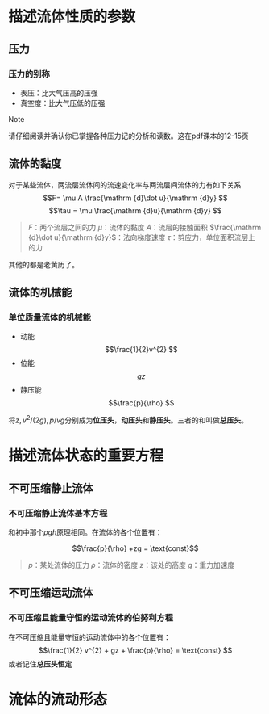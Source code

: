 



# 描述流体性质的参数

## 压力
### 压力的别称
* 表压：比大气压高的压强
* 真空度：比大气压低的压强

>[!note]
>请仔细阅读并确认你已掌握各种压力记的分析和读数。这在pdf课本的12-15页


## 流体的黏度
对于某些流体，两流层流体间的流速变化率与两流层间流体的力有如下关系
$$F= \mu A \frac{\mathrm {d}\dot u}{\mathrm {d}y} $$
$$\tau = \mu \frac{\mathrm {d}u}{\mathrm {d}y} $$
>$F$：两个流层之间的力
>$\mu$：流体的黏度
>$A$：流层的接触面积
>$\frac{\mathrm {d}\dot u}{\mathrm {d}y}$：法向梯度速度
>$\tau$：剪应力，单位面积流层上的力

其他的都是老黄历了。

## 流体的机械能
### **单位质量**流体的机械能
* 动能
	$$\frac{1}{2}v^{2} $$
* 位能
	$$gz$$
* 静压能
	$$\frac{p}{\rho} $$

将$z,v^{2}/(2g),p/vg$分别成为**位压头**，**动压头**和**静压头**。三者的和叫做**总压头**。


# 描述流体状态的重要方程

## 不可压缩静止流体

### 不可压缩静止流体基本方程
和初中那个$\rho gh$原理相同。在流体的各个位置有：

$$\frac{p}{\rho} +zg = \text{const}$$
>$p$：某处流体的压力
>$\rho$：流体的密度
>$z$：该处的高度
>$g$：重力加速度
## 不可压缩运动流体

### 不可压缩且能量守恒的运动流体的伯努利方程
在不可压缩且能量守恒的运动流体中的各个位置有：
$$\frac{1}{2} v^{2}  + gz + \frac{p}{\rho} = \text{const} $$
或者记住**总压头恒定**



# 流体的流动形态









